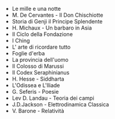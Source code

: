 - Le mille e una notte
- M. De Cervantes - Il Don Chischiotte
- Storia di Genji il Principe Splendente
- H. Michaux - Un barbaro in Asia
- Il Ciclo della Fondazione
- I Ching
- L' arte di ricordare tutto
- Foglie d'erba
- La provincia dell'uomo
- Il Colosso di Marussi
- Il Codex Seraphinianus
- H. Hesse - Siddharta
- L'Odissea e L'Iliade
- G. Seferis - Poesie
- Lev D. Landau - Teoria dei campi
- J.D.Jackson - Elettrodinamica Classica
- V. Barone - Relatività